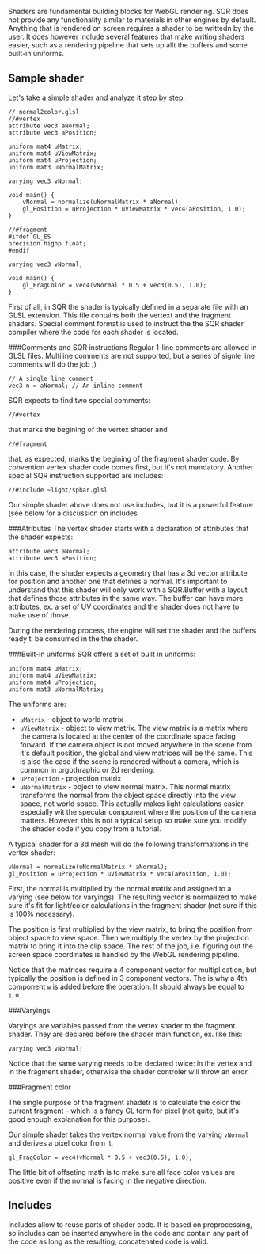 Shaders are fundamental building blocks for WebGL rendering. SQR does not provide any functionality similar to materials in other engines by default. Anything that is rendered on screen requires a shader to be writtedn by the user. It does however include several features that make writing shaders easier, such as a rendering pipeline that sets up allt the buffers and some built-in uniforms.

## Sample shader
Let's take a simple shader and analyze it step by step.

```
// normal2color.glsl
//#vertex
attribute vec3 aNormal;
attribute vec3 aPosition;

uniform mat4 uMatrix;
uniform mat4 uViewMatrix;
uniform mat4 uProjection;
uniform mat3 uNormalMatrix;

varying vec3 vNormal;
     
void main() {
    vNormal = normalize(uNormalMatrix * aNormal);
    gl_Position = uProjection * uViewMatrix * vec4(aPosition, 1.0);
}

//#fragment
#ifdef GL_ES
precision highp float;
#endif
               
varying vec3 vNormal;
           
void main() {
    gl_FragColor = vec4(vNormal * 0.5 + vec3(0.5), 1.0);
}
```

First of all, in SQR the shader is typically defined in a separate file with an GLSL extension. This file contains both the vertext and the fragment shaders. Special comment format is used to instruct the the SQR shader compiler where the code for each shader is located.

###Comments and SQR instructions
Regular 1-line comments are allowed in GLSL files. Multiline comments are not supported, but a series of signle line comments will do the job ;) 
```
// A single line comment
vec3 n = aNormal; // An inline comment
```
SQR expects to find two special comments:
```
//#vertex
```
that marks the begining of the vertex shader and 
```
//#fragment
```
that, as expected, marks the begining of the fragment shader code. By convention vertex shader code comes first, but it's not mandatory. Another special SQR instruction supported are includes:
```
//#include ~light/sphar.glsl
```
Our simple shader above does not use includes, but it is a powerful feature (see below for a discussion on includes.

###Atributes
The vertex shader starts with a declaration of attributes that the shader expects:
```
attribute vec3 aNormal;
attribute vec3 aPosition;
```
In this case, the shader expects a geometry that has a 3d vector attribute for position and another one that defines a normal. It's important to understand that this shader will only work with a SQR.Buffer with a layout that defines those attributes in the same way. The buffer can have more attributes, ex. a set of UV coordinates and the shader does not have to make use of those. 

During the rendering process, the engine will set the shader and the buffers ready ti be consumed in the the shader.

###Built-in uniforms
SQR offers a set of built in uniforms:
```
uniform mat4 uMatrix;
uniform mat4 uViewMatrix;
uniform mat4 uProjection;
uniform mat3 uNormalMatrix;
```
The uniforms are:
- `uMatrix` - object to world matrix
- `uViewMatrix` - object to view matrix. The view matrix is a matrix where the camera is located at the center of the coordinate space facing forward. If the camera object is not moved anywhere in the scene from it's default position, the global and view matrices will be the same. This is also the case if the scene is rendered without a camera, which is common in orgothraphic or 2d rendering.
- `uProjection` - projection matrix
- `uNormalMatrix` - object to view normal matrix. This normal matrix transforms the normal from the object space directly into the view space, not world space. This actually makes light calculations easier, especially wit the specular component where the position of the camera matters. However, this is not a typical setup so make sure you modify the shader code if you copy from a tutorial.

A typical shader for a 3d mesh will do the following transformations in the vertex shader:
```
vNormal = normalize(uNormalMatrix * aNormal);
gl_Position = uProjection * uViewMatrix * vec4(aPosition, 1.0);
```
First, the normal is multiplied by the normal matrix and assigned to a varying (see below for varyings). The resulting vector is normalized to make sure it's fit for light/color calculations in the fragment shader (not sure if this is 100% necessary).

The position is first multiplied by the view matrix, to bring the position from object space to view space. Then we multiply the vertex by the projection matrix to bring it into the clip space. The rest of the job, i.e. figuring out the screen space coordinates is handled by the WebGL rendering pipeline.

Notice that the matrices require a 4 component vector for multiplication, but typically the position is defined in 3 component vectors. The is why a 4th component `w` is added before the operation. It should always be equal to `1.0`.

###Varyings

Varyings are variables passed from the vertex shader to the fragment shader. They are declared before the shader main function, ex. like this:
```
varying vec3 vNormal;
```
Notice that the same varying needs to be declared twice: in the vertex and in the fragment shader, otherwise the shader controler will throw an error.

###Fragment color 

The single purpose of the fragment shadetr is to calculate the color the current fragment - which is a fancy GL term for pixel (not quite, but it's good enough explanation for this purpose).

Our simple shader takes the vertex normal value from the varying `vNormal` and derives a pixel color from it. 
```
gl_FragColor = vec4(vNormal * 0.5 + vec3(0.5), 1.0);
```
The little bit of offseting math is to make sure all face color values are positive even if the normal is facing in the negative direction.

## Includes
Includes allow to reuse parts of shader code. It is based on preprocessing, so includes can be inserted anywhere in the code and contain any part of the code as long as the resulting, concatenated code is valid.








